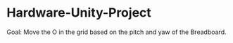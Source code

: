 # Hardware-Unity-Project

Goal: Move the O in the grid based on the pitch and yaw of the Breadboard.
